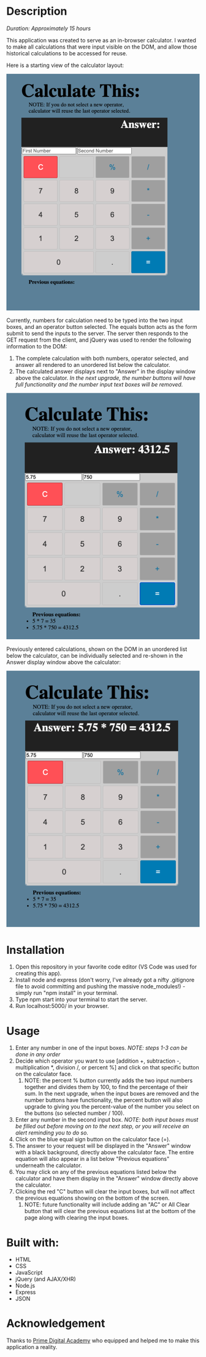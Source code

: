 # Description

_Duration: Approximately 15 hours_

This application was created to serve as an in-browser calculator. I wanted to make all calculations that were input visible on the DOM, and allow those historical calculations to be accessed for reuse.

Here is a starting view of the calculator layout:

![](/images/Calculator1.png)

Currently, numbers for calculation need to be typed into the two input boxes, and an operator button selected. The equals button acts as the form submit to send the inputs to the server. The server then responds to the GET request from the client, and jQuery was used to render the following information to the DOM:

1. The complete calculation with both numbers, operator selected, and answer all rendered to an unordered list below the calculator.
1. The calculated answer displays next to "Answer" in the display window above the calculator.
   _In the next upgrade, the number buttons will have full functionality and the number input text boxes will be removed._

![](/images/Calculator2.png)

Previously entered calculations, shown on the DOM in an unordered list below the calculator, can be individually selected and re-shown in the Answer display window above the calculator:

![](/images/Calculator3.png)

# Installation

1. Open this repository in your favorite code editor (VS Code was used for creating this app).
1. Install node and express (don't worry, I've already got a nifty .gitignore file to avoid committing and pushing the massive node_modules!) - simply run "npm install" in your terminal.
1. Type npm start into your terminal to start the server.
1. Run localhost:5000/ in your browser.

# Usage

1. Enter any number in one of the input boxes. _NOTE: steps 1-3 can be done in any order_
1. Decide which operator you want to use [addition +, subtraction -, multiplication *, division /, or percent %] and click on that specific button on the calculator face.
   1. NOTE: the percent % button currently adds the two input numbers together and divides them by 100, to find the percentage of their sum. In the next upgrade, when the input boxes are removed and the number buttons have functionality, the percent button will also upgrade to giving you the percent-value of the number you select on the buttons (so selected number / 100).
1. Enter any number in the second input box. _NOTE: both input boxes must be filled out before moving on to the next step, or you will receive an alert reminding you to do so._
1. Click on the blue equal sign button on the calculator face (=).
1. The answer to your request will be displayed in the "Answer" window with a black background, directly above the calculator face. The entire equation will also appear in a list below "Previous equations" underneath the calculator.
1. You may click on any of the previous equations listed below the calculator and have them display in the "Answer" window directly above the calculator.
1. Clicking the red "C" button will clear the input boxes, but will not affect the previous equations showing on the bottom of the screen.
   1. NOTE: future functionality will include adding an "AC" or All Clear button that will clear the previous equations list at the bottom of the page along with clearing the input boxes.

# Built with:

- HTML
- CSS
- JavaScript
- jQuery (and AJAX/XHR)
- Node.js
- Express
- JSON

# Acknowledgement

Thanks to [Prime Digital Academy](https://primeacademy.io/) who equipped and helped me to make this application a reality.
